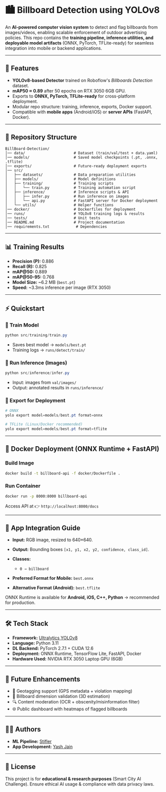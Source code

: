 # 🏙️ Billboard Detection using YOLOv8

An **AI-powered computer vision system** to detect and flag billboards from images/videos, enabling scalable enforcement of outdoor advertising policies. This repo contains the **training pipeline, inference utilities, and deployable model artifacts** (ONNX, PyTorch, TFLite-ready) for seamless integration into mobile or backend applications.

---

## 🚀 Features

* **YOLOv8-based Detector** trained on Roboflow's *Billboards Detection* dataset.
* **mAP50 ≈ 0.89** after 50 epochs on RTX 3050 6GB GPU.
* Exports to **ONNX, PyTorch, TFLite-ready** for cross-platform deployment.
* Modular repo structure: training, inference, exports, Docker support.
* Compatible with **mobile apps** (Android/iOS) or **server APIs** (FastAPI, Docker).

---

## 📂 Repository Structure

```
BillBoard-Detection/
│── data/                      # Dataset (train/val/test + data.yaml)
│── models/                    # Saved model checkpoints (.pt, .onnx, .tflite)
│── exports/                   # Future-ready deployment exports
│── src/
│   ├── datasets/              # Data preparation utilities
│   ├── models/                # Model definitions
│   ├── training/              # Training scripts
│   │   └── train.py           # Training automation script
│   ├── inference/             # Inference scripts & API
│   │   ├── infer.py           # Run inference on images
│   │   └── api.py             # FastAPI server for Docker deployment
│   └── utils/                 # Helper functions
│── docker/                    # Dockerfiles for deployment
│── runs/                      # YOLOv8 training logs & results
│── tests/                     # Unit tests
│── README.md                  # Project documentation
│── requirements.txt            # Dependencies
```

---

## 📊 Training Results

* **Precision (P):** 0.886
* **Recall (R):** 0.825
* **mAP\@50:** 0.889
* **mAP\@50-95:** 0.768
* **Model Size:** \~6.2 MB (`best.pt`)
* **Speed:** \~3.3ms inference per image (RTX 3050)

---

## ⚡ Quickstart

### 🔹 Train Model

```powershell
python src/training/train.py
```

* Saves best model → `models/best.pt`
* Training logs → `runs/detect/train/`

### 🔹 Run Inference (Images)

```powershell
python src/inference/infer.py
```

* Input: images from `val/images/`
* Output: annotated results in `runs/inference/`

### 🔹 Export for Deployment

```powershell
# ONNX
yolo export model=models/best.pt format=onnx

# TFLite (Linux/Docker recommended)
yolo export model=models/best.pt format=tflite
```

---

## 🐳 Docker Deployment (ONNX Runtime + FastAPI)

### Build Image

```bash
docker build -t billboard-api -f docker/Dockerfile .
```

### Run Container

```bash
docker run -p 8000:8000 billboard-api
```

Access API at 👉 `http://localhost:8000/docs`

---

## 📱 App Integration Guide

* **Input:** RGB image, resized to 640×640.
* **Output:** Bounding boxes `[x1, y1, x2, y2, confidence, class_id]`.
* **Classes:**

  * `0 → billboard`
* **Preferred Format for Mobile:** `best.onnx`
* **Alternative Format (Android):** `best.tflite`

ONNX Runtime is available for **Android, iOS, C++, Python** → recommended for production.

---

## 🛠️ Tech Stack

* **Framework:** [Ultralytics YOLOv8](https://github.com/ultralytics/ultralytics)
* **Language:** Python 3.11
* **DL Backend:** PyTorch 2.7.1 + CUDA 12.6
* **Deployment:** ONNX Runtime, TensorFlow Lite, FastAPI, Docker
* **Hardware Used:** NVIDIA RTX 3050 Laptop GPU (6GB)

---

## 📌 Future Enhancements

* 📍 Geotagging support (GPS metadata + violation mapping)
* 📏 Billboard dimension validation (3D estimation)
* 🔍 Content moderation (OCR + obscenity/misinformation filter)
* 🌐 Public dashboard with heatmaps of flagged billboards

---

## 👨‍💻 Authors

* **ML Pipeline:** [Stifler](https://github.com/STiFLeR7)
* **App Development:** [Yash Jain](https://github.com/Yashjain329)

---

## 📜 License

This project is for **educational & research purposes** (Smart City AI Challenge). Ensure ethical AI usage & compliance with data privacy laws.
